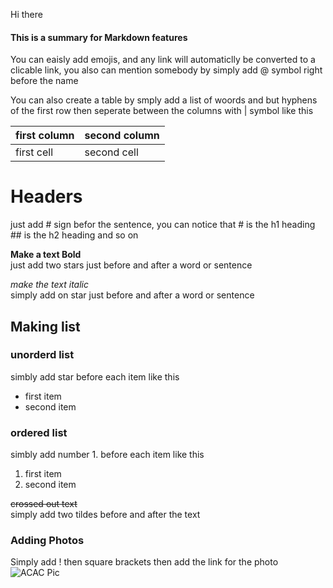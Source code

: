 Hi there 
#### This is a summary for Markdown features
You can eaisly add emojis, and any link will automaticlly be converted to a clicable link, you also can mention somebody by simply add @ symbol right before the name

You can also create a table by smply add a list of woords and but hyphens of the first row then seperate between the columns with | symbol like this

first column | second column
------------- | --------------
first cell | second cell

# Headers
just add # sign befor the sentence, you can notice that # is the h1 heading ## is the h2 heading and so on

**Make a text Bold**  
just add two stars just before and after a word or sentence

*make the text italic*  
simply add on star just before and after a word or sentence

## Making list
### unorderd list
simbly add star before each item like this
* first item
* second item

### ordered list
simbly add number 1. before each item like this
1. first item
1. second item

~~crossed out text~~  
simply add two tildes before and after the text

### Adding Photos
Simply add ! then square brackets then add the link for the photo
![ACAC Pic](https://static.wixstatic.com/media/a27d24_41b346d2375a488885e9f3e608775611~mv2.png/v1/fit/w_960,h_658,al_c,q_80/file.webp)





